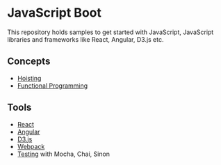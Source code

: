 # JavaScript Boot

This repository holds samples to get started with JavaScript, JavaScript libraries and frameworks like React, Angular, D3.js etc.

## Concepts
* [Hoisting](./Learning/jsConcepts/Hoisting)
* [Functional Programming](./Learning/jsConcepts/Functional%20Programming)

## Tools
* [React](./Learning/reactBoot)
* [Angular](./Learning/ngBoot)
* [D3.js](./Learning/d3Boot)
* [Webpack](./Learning/jsBuild/webpack)
* [Testing](./Learning/jsTesting/TestingWithMocha) with Mocha, Chai, Sinon